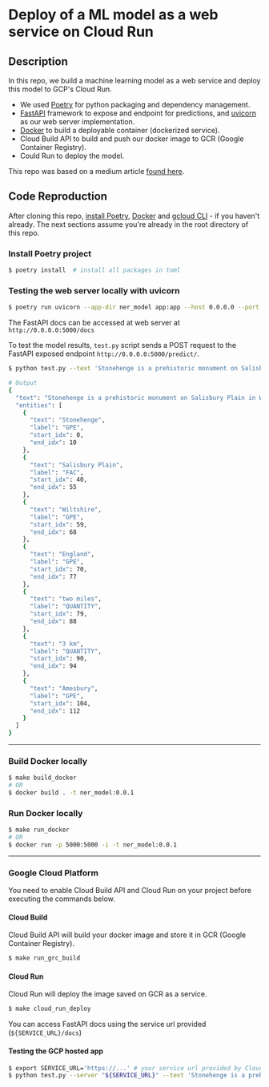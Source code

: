 # Deploy of a ML model as a web service on Cloud Run

## Description
In this repo, we build a machine learning model as a web service and deploy this model to GCP's Cloud Run.

* We used [Poetry](https://python-poetry.org/) for python packaging and dependency management.
* [FastAPI](https://fastapi.tiangolo.com/) framework to expose and endpoint for predictions, and [uvicorn](https://www.uvicorn.org/) as our web server implementation.
* [Docker](https://www.docker.com/) to build a deployable container (dockerized service).
* Cloud Build API to build and push our docker image to GCR (Google Container Registry).
* Could Run to deploy the model.

This repo was based on a medium article [found here](https://towardsdatascience.com/deploy-your-ml-model-as-a-web-service-in-minutes-using-gcps-cloud-run-ee9d433d8787).

## Code Reproduction
After cloning this repo, [install Poetry](https://python-poetry.org/docs/#installation), [Docker](https://www.docker.com/get-started/) and [gcloud CLI](https://cloud.google.com/sdk/docs/install) - if you haven't already. The next sections assume you're already in the root directory of this repo.

### Install Poetry project
```bash
$ poetry install  # install all packages in toml
```

### Testing the web server locally with uvicorn
```bash
$ poetry run uvicorn --app-dir ner_model app:app --host 0.0.0.0 --port 5000 --workers 2
```
The FastAPI docs can be accessed at web server at `http://0.0.0.0:5000/docs`

To test the model results, `test.py` script sends a POST request to the FastAPI exposed endpoint `http://0.0.0.0:5000/predict/`.
```bash
$ python test.py --text 'Stonehenge is a prehistoric monument on Salisbury Plain in Wiltshire, England, two miles (3 km) west of Amesbury.'

# Output
{
  "text": "Stonehenge is a prehistoric monument on Salisbury Plain in Wiltshire, England, two miles (3 km) west of Amesbury.",
  "entities": [
    {
      "text": "Stonehenge",
      "label": "GPE",
      "start_idx": 0,
      "end_idx": 10
    },
    {
      "text": "Salisbury Plain",
      "label": "FAC",
      "start_idx": 40,
      "end_idx": 55
    },
    {
      "text": "Wiltshire",
      "label": "GPE",
      "start_idx": 59,
      "end_idx": 68
    },
    {
      "text": "England",
      "label": "GPE",
      "start_idx": 70,
      "end_idx": 77
    },
    {
      "text": "two miles",
      "label": "QUANTITY",
      "start_idx": 79,
      "end_idx": 88
    },
    {
      "text": "3 km",
      "label": "QUANTITY",
      "start_idx": 90,
      "end_idx": 94
    },
    {
      "text": "Amesbury",
      "label": "GPE",
      "start_idx": 104,
      "end_idx": 112
    }
  ]
}
```

---
### Build Docker locally 
```bash
$ make build_docker
# OR
$ docker build . -t ner_model:0.0.1
```

### Run Docker locally 
```bash
$ make run_docker
# OR
$ docker run -p 5000:5000 -i -t ner_model:0.0.1
```
---
### Google Cloud Platform
You need to enable Cloud Build API and Cloud Run on your project before executing the commands below. 

#### Cloud Build
Cloud Build API will build your docker image and store it in GCR (Google Container Registry).
```bash
$ make run_grc_build
```
#### Cloud Run
Cloud Run will deploy the image saved on GCR as a service. 
```bash
$ make cloud_run_deploy
```
You can access FastAPI docs using the service url provided (`${SERVICE_URL}/docs`)

#### Testing the GCP hosted app
```bash
$ export SERVICE_URL='https://...' # your service url provided by Cloud Run
$ python test.py --server "${SERVICE_URL}" --text 'Stonehenge is a prehistoric monument on Salisbury Plain in Wiltshire, England, two miles (3 km) west of Amesbury.'
```